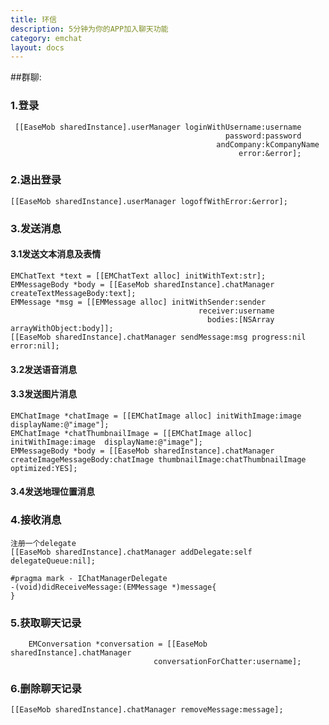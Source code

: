 ```yaml
---
title: 环信
description: 5分钟为你的APP加入聊天功能
category: emchat
layout: docs
---
```


##群聊:
### 1.登录
     [[EaseMob sharedInstance].userManager loginWithUsername:username
                                                    password:password
                                                  andCompany:kCompanyName
                                                       error:&error];


### 2.退出登录
	[[EaseMob sharedInstance].userManager logoffWithError:&error];

### 3.发送消息

#### 3.1发送文本消息及表情 
	EMChatText *text = [[EMChatText alloc] initWithText:str];
    EMMessageBody *body = [[EaseMob sharedInstance].chatManager createTextMessageBody:text];
    EMMessage *msg = [[EMMessage alloc] initWithSender:sender
                                              receiver:username
                                                bodies:[NSArray arrayWithObject:body]];
	[[EaseMob sharedInstance].chatManager sendMessage:msg progress:nil error:nil];


#### 3.2发送语音消息


#### 3.3发送图片消息

    EMChatImage *chatImage = [[EMChatImage alloc] initWithImage:image displayName:@"image"];
    EMChatImage *chatThumbnailImage = [[EMChatImage alloc] initWithImage:image 	displayName:@"image"];
    EMMessageBody *body = [[EaseMob sharedInstance].chatManager 	createImageMessageBody:chatImage thumbnailImage:chatThumbnailImage optimized:YES];



#### 3.4发送地理位置消息


### 4.接收消息
	注册一个delegate
	[[EaseMob sharedInstance].chatManager addDelegate:self 	delegateQueue:nil];
	
	#pragma mark - IChatManagerDelegate
	-(void)didReceiveMessage:(EMMessage *)message{
	}
	
### 5.获取聊天记录
	    EMConversation *conversation = [[EaseMob sharedInstance].chatManager
                                    conversationForChatter:username];
                                    
### 6.删除聊天记录
	[[EaseMob sharedInstance].chatManager removeMessage:message];


